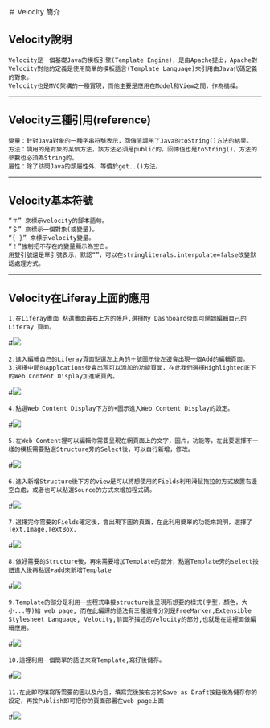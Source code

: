 ＃ Velocity 簡介

## Velocity說明
	Velocity是一個基礎Java的模板引擎(Template Engine)，是由Apache提出，Apache對Velocity對他的定義是使用簡單的模板語言(Template Language)來引用由Java代碼定義的對象。
	Velocity也是MVC架構的一種實現，而他主要是應用在Model和View之間，作為橋樑。

---

## Velocity三種引用(reference)
	變量：針對Java對象的一種字串符號表示，回傳值調用了Java的toString()方法的結果。
	方法：調用的是對象的某個方法，該方法必須是public的，回傳值也是toString()，方法的參數也必須為String的。
	屬性：除了訪問Java的類屬性外，等價於get..()方法。

---

## Velocity基本符號
	“＃” 來標示velocity的腳本語句。
	“＄” 來標示一個對象(或變量)。
	“{ }” 來標示velocity變量。
	“！”強制把不存在的變量顯示為空白。
	用雙引號還是單引號表示，默認“”，可以在stringliterals.interpolate=false改變默認處理方式。

---

## Velocity在Liferay上面的應用
	1.在Liferay畫面 點選畫面最右上方的帳戶,選擇My Dashboard後即可開始編輯自己的Liferay 頁面。

#![](image/velocity001.png)

	2.進入編輯自己的Liferay頁面點選左上角的＋號圖示後左邊會出現一個Add的編輯頁面。
	3.選擇中間的Applcations後會出現可以添加的功能頁面，在此我們選擇Highlighted底下的Web Content Display加進網頁內。

#![](image/velocity002.png)

	4.點選Web Content Display下方的+圖示進入Web Content Display的設定。

#![](image/velocity003.png)

	5.在Web Content裡可以編輯你需要呈現在網頁面上的文字，圖片，功能等，在此要選擇不一樣的模板需要點選Structure旁的Select後，可以自行新增，修改。

#![](image/velocity004.png)

	6.進入新增Structure後下方的view是可以將想使用的Fields利用滑鼠拖拉的方式放置右邊空白處，或者也可以點選Source的方式來增加程式碼。

#![](image/velocity005.png)

	7.選擇完你需要的Fields確定後，會出現下圖的頁面，在此利用簡單的功能來說明，選擇了Text,Image,TextBox.

#![](image/velocity006.png)

	8.做好需要的Structure後，再來需要增加Template的部分，點選Template旁的select按鈕進入後再點選+add來新增Template

#![](image/velocity007.png)

	9.Template的部分是利用一些程式串接structure後呈現所想要的樣式(字型，顏色，大小...等)給 web page, 而在此編譯的語法有三種選擇分別是FreeMarker,Extensible Stylesheet Language, Velocity,前面所描述的Velocity的部分,也就是在這裡面做編輯應用。

#![](image/velocity008.png)

	10.這裡利用一個簡單的語法來寫Template,寫好後儲存。

#![](image/velocity009.png)

	11.在此即可填寫所需要的圖以及內容，填寫完後按右方的Save as Draft按鈕後為儲存你的設定，再按Publish即可把你的頁面部署在web page上面

#![](image/velocity010.png)
